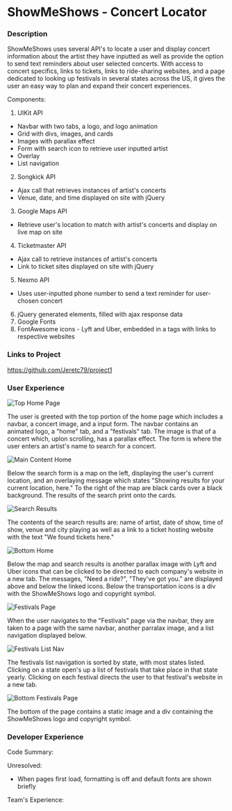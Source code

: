 # ShowMeShows - Concert Locator

### Description

ShowMeShows uses several API's to locate a user and display concert information about the artist they have inputted as well as provide the option to send text reminders about user selected concerts. With access to concert specifics, links to tickets, links to ride-sharing websites, and a page dedicated to looking up festivals in several states across the US, it gives the user an easy way to plan and expand their concert experiences.

Components:
1. UIKit API
 - Navbar with two tabs, a logo, and logo animation
 - Grid with divs, images, and cards
 - Images with parallax effect
 - Form with search icon to retrieve user inputted artist
 - Overlay
 - List navigation
2. Songkick API
 - Ajax call that retrieves instances of artist's concerts
 - Venue, date, and time displayed on site with jQuery
3. Google Maps API
 - Retrieve user's location to match with artist's concerts and display on live map on site
4. Ticketmaster API
- Ajax call to retrieve instances of artist's concerts
- Link to ticket sites displayed on site with jQuery
5. Nexmo API
- Uses user-inputted phone number to send a text reminder for user-chosen concert
6. jQuery generated elements, filled with ajax response data
7. Google Fonts
8. FontAwesome icons - Lyft and Uber, embedded in a tags with links to respective websites

### Links to Project

https://github.com/Jeretc79/project1

### User Experience

![Top Home Page](https://i.imgur.com/QCySLCM.jpg)

The user is greeted with the top portion of the home page which includes a navbar, a concert image, and a input form. The navbar contains an animated logo, a "home" tab, and a "festivals" tab. The image is that of a concert which, uplon scrolling, has a parallax effect. The form is where the user enters an artist's name to search for a concert.

![Main Content Home](filler.jpg)

Below the search form is a map on the left, displaying the user's current location, and an overlaying message which states "Showing results for your current location, here." To the right of the map are black cards over a black background. The results of the search print onto the cards.

![Search Results](filler.jpg)

The contents of the search results are: name of artist, date of show, time of show, venue and city playing as well as a link to a ticket hosting website with the text "We found tickets here."

![Bottom Home](filler.jpg)

Below the map and search results is another parallax image with Lyft and Uber icons that can be clicked to be directed to each company's website in a new tab. The messages, "Need a ride?", "They've got you." are displayed above and below the linked icons. Below the transportation icons is a div with the ShowMeShows logo and copyright symbol.

![Festivals Page](filler.jpg)

When the user navigates to the "Festivals" page via the navbar, they are taken to a page with the same navbar, another parralax image, and a list navigation displayed below.

![Festivals List Nav](filler.jpg)

The festivals list navigation is sorted by state, with most states listed. Clicking on a state open's up a list of festivals that take place in that state yearly. Clicking on each festival directs the user to that festival's website in a new tab.

![Bottom Festivals Page](filler.jpg)

The bottom of the page contains a static image and a div containing the ShowMeShows logo and copyright symbol.

### Developer Experience

Code Summary:

Unresolved:
- When pages first load, formatting is off and default fonts are shown briefly

Team's Experience:





